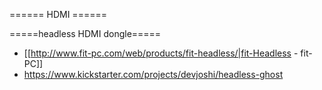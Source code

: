 ====== HDMI ======

=====headless HDMI dongle=====
* [[http://www.fit-pc.com/web/products/fit-headless/|fit-Headless - fit-PC]]
* https://www.kickstarter.com/projects/devjoshi/headless-ghost